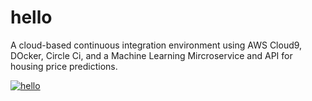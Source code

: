 # hello
A cloud-based continuous integration environment using AWS Cloud9, DOcker, Circle Ci, and a Machine Learning Mircroservice and API for housing price predictions.

[![hello](https://circleci.com/gh/precious-adeyinka/hello.svg?style=svg)](https://circleci.com/gh/precious-adeyinka/hello)